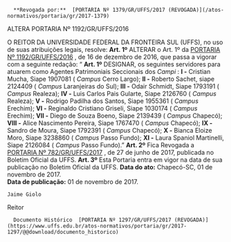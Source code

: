       **Revogada por:**  [PORTARIA Nº 1379/GR/UFFS/2017 (REVOGADA)](/atos-normativos/portaria/gr/2017-1379) 

   ALTERA PORTARIA Nº 1192/GR/UFFS/2016  

 O REITOR DA UNIVERSIDADE FEDERAL DA FRONTEIRA SUL (UFFS), no uso de suas atribuições legais, resolve:   **Art. 1º** ALTERAR o Art. 1º da [PORTARIA Nº 1192/GR/UFFS/2016](https://www.uffs.edu.br/atos-normativos/portaria/gr/2016-1192)  , de 16 de dezembro de 2016, que passa a vigorar com a seguinte redação: “ **Art. 1º** DESIGNAR, os seguintes servidores para atuarem como Agentes Patrimoniais Seccionais dos *Campi* : **I -** Cristian Mucha, Siape 1907081 ( *Campus* Cerro Largo); **II -** Roberto Sachet, siape 2124409 ( *Campus* Laranjeiras do Sul); **III -** Odair Schmidt, Siape 1793191 ( *Campus* Realeza); **IV -** Luis Carlos Pais Gularte, Siape 2126760 ( *Campus* Realeza); **V -** Rodrigo Padilha dos Santos, Siape 1955361 ( *Campus* Erechim); **VI -** Reginaldo Cristiano Griseli, Siape 1030174 ( *Campus* Erechim); **VII -** Diego de Souza Boeno, Siape 2139439 ( *Campus* Chapecó); **VIII -** Alice Nascimento Pereira, Siape 1767470 ( *Campus* Chapecó); **IX -** Sandro de Moura, Siape 1792391 ( *Campus* Chapecó); **X -** Bianca Eloize Moro, Siape 3238860 ( *Campus* Passo Fundo); **XI -** Laura Spaniol Martinelli, Siape 2126084 ( *Campus* Passo Fundo).”   **Art. 2º** Fica Revogada a [PORTARIA Nº 782/GR/UFFS/2017](https://www.uffs.edu.br/atos-normativos/portaria/gr/2017-0782)  , de 27 de junho de 2017, publicada no Boletim Oficial da UFFS.   **Art. 3º** Esta Portaria entra em vigor na data de sua publicação no Boletim Oficial da UFFS.      **Data do ato:** Chapecó-SC, 01 de novembro de 2017.   
 **Data de publicação:**  01 de novembro de 2017. 

    Jaime Giolo   
 Reitor 

      Documento Histórico  [PORTARIA Nº 1297/GR/UFFS/2017 (REVOGADA)](https://www.uffs.edu.br/atos-normativos/portaria/gr/2017-1297/@@download/documento_historico)     
      